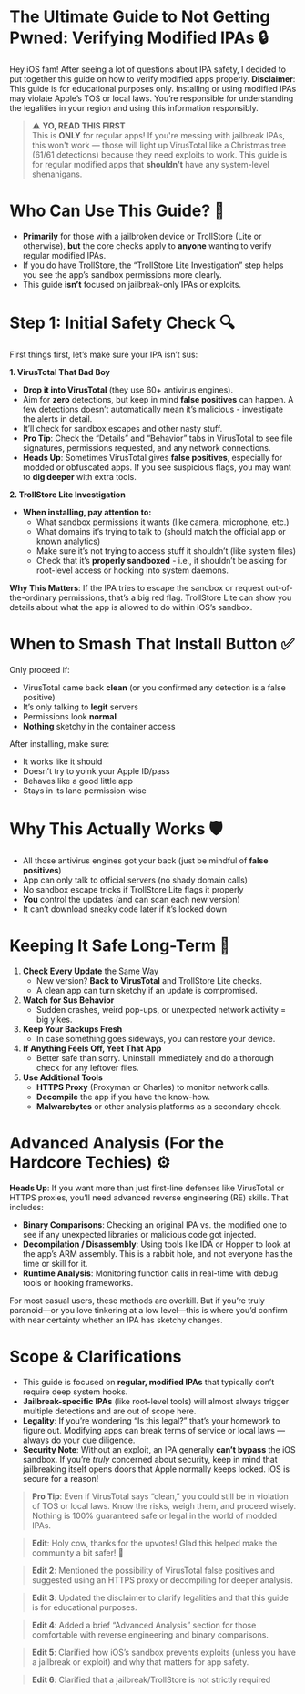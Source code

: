 # The Ultimate Guide to Not Getting Pwned: Verifying Modified IPAs 🔒

Hey iOS fam! After seeing a lot of questions about IPA safety, I decided to put together this guide on how to verify modified apps properly. **Disclaimer**: This guide is for educational purposes only. Installing or using modified IPAs may violate Apple’s TOS or local laws. You’re responsible for understanding the legalities in your region and using this information responsibly.

>⚠️ **YO, READ THIS FIRST**  
This is **ONLY** for regular apps! If you're messing with jailbreak IPAs, this won't work — those will light up VirusTotal like a Christmas tree (61/61 detections) because they need exploits to work. This guide is for regular modified apps that **shouldn’t** have any system-level shenanigans.

# Who Can Use This Guide? 🤔

* **Primarily** for those with a jailbroken device or TrollStore (Lite or otherwise), **but** the core checks apply to **anyone** wanting to verify regular modified IPAs.
* If you do have TrollStore, the “TrollStore Lite Investigation” step helps you see the app’s sandbox permissions more clearly.
* This guide **isn’t** focused on jailbreak-only IPAs or exploits.

# Step 1: Initial Safety Check 🔍

First things first, let’s make sure your IPA isn’t sus:

**1. VirusTotal That Bad Boy**

* **Drop it into VirusTotal** (they use 60+ antivirus engines).
* Aim for **zero** detections, but keep in mind **false positives** can happen. A few detections doesn’t automatically mean it’s malicious - investigate the alerts in detail.
* It’ll check for sandbox escapes and other nasty stuff.
* **Pro Tip**: Check the “Details” and “Behavior” tabs in VirusTotal to see file signatures, permissions requested, and any network connections.
* **Heads Up**: Sometimes VirusTotal gives **false positives**, especially for modded or obfuscated apps. If you see suspicious flags, you may want to **dig deeper** with extra tools.

**2. TrollStore Lite Investigation**

* **When installing, pay attention to:**
   * What sandbox permissions it wants (like camera, microphone, etc.)
   * What domains it’s trying to talk to (should match the official app or known analytics)
   * Make sure it’s not trying to access stuff it shouldn’t (like system files)
   * Check that it’s **properly sandboxed** \- i.e., it shouldn’t be asking for root-level access or hooking into system daemons.

**Why This Matters**: If the IPA tries to escape the sandbox or request out-of-the-ordinary permissions, that’s a big red flag. TrollStore Lite can show you details about what the app is allowed to do within iOS’s sandbox.

# When to Smash That Install Button ✅

Only proceed if:

* VirusTotal came back **clean** (or you confirmed any detection is a false positive)
* It’s only talking to **legit** servers
* Permissions look **normal**
* **Nothing** sketchy in the container access

After installing, make sure:

* It works like it should
* Doesn’t try to yoink your Apple ID/pass
* Behaves like a good little app
* Stays in its lane permission-wise

# Why This Actually Works 🛡️

* All those antivirus engines got your back (just be mindful of **false positives**)
* App can only talk to official servers (no shady domain calls)
* No sandbox escape tricks if TrollStore Lite flags it properly
* **You** control the updates (and can scan each new version)
* It can’t download sneaky code later if it’s locked down

# Keeping It Safe Long-Term 🔐

1. **Check Every Update** the Same Way
   * New version? **Back to VirusTotal** and TrollStore Lite checks.
   * A clean app can turn sketchy if an update is compromised.
2. **Watch for Sus Behavior**
   * Sudden crashes, weird pop-ups, or unexpected network activity = big yikes.
3. **Keep Your Backups Fresh**
   * In case something goes sideways, you can restore your device.
4. **If Anything Feels Off, Yeet That App**
   * Better safe than sorry. Uninstall immediately and do a thorough check for any leftover files.
5. **Use Additional Tools**
   * **HTTPS Proxy** (Proxyman or Charles) to monitor network calls.
   * **Decompile** the app if you have the know-how.
   * **Malwarebytes** or other analysis platforms as a secondary check.

# Advanced Analysis (For the Hardcore Techies) ⚙️

**Heads Up**: If you want more than just first-line defenses like VirusTotal or HTTPS proxies, you’ll need advanced reverse engineering (RE) skills. That includes:

* **Binary Comparisons**: Checking an original IPA vs. the modified one to see if any unexpected libraries or malicious code got injected.
* **Decompilation / Disassembly**: Using tools like IDA or Hopper to look at the app’s ARM assembly. This is a rabbit hole, and not everyone has the time or skill for it.
* **Runtime Analysis**: Monitoring function calls in real-time with debug tools or hooking frameworks.

For most casual users, these methods are overkill. But if you’re truly paranoid—or you love tinkering at a low level—this is where you’d confirm with near certainty whether an IPA has sketchy changes.

# Scope & Clarifications

* This guide is focused on **regular, modified IPAs** that typically don’t require deep system hooks.
* **Jailbreak-specific IPAs** (like root-level tools) will almost always trigger multiple detections and are out of scope here.
* **Legality**: If you’re wondering “Is this legal?” that’s your homework to figure out. Modifying apps can break terms of service or local laws — always do your due diligence.
* **Security Note**: Without an exploit, an IPA generally **can’t bypass** the iOS sandbox. If you’re *truly* concerned about security, keep in mind that jailbreaking itself opens doors that Apple normally keeps locked. iOS is secure for a reason!

>**Pro Tip**: Even if VirusTotal says “clean,” you could still be in violation of TOS or local laws. Know the risks, weigh them, and proceed wisely. Nothing is 100% guaranteed safe or legal in the world of modded IPAs.

>**Edit**: Holy cow, thanks for the upvotes! Glad this helped make the community a bit safer! 🙏

>**Edit 2**: Mentioned the possibility of VirusTotal false positives and suggested using an HTTPS proxy or decompiling for deeper analysis.

>**Edit 3**: Updated the disclaimer to clarify legalities and that this guide is for educational purposes.

>**Edit 4**: Added a brief “Advanced Analysis” section for those comfortable with reverse engineering and binary comparisons.

>**Edit 5**: Clarified how iOS’s sandbox prevents exploits (unless you have a jailbreak or exploit) and why that matters for app safety.

>**Edit 6**: Clarified that a jailbreak/TrollStore is not strictly required
